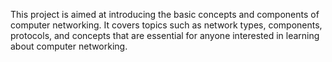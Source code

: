 This project is aimed at introducing the basic concepts and components of computer networking. It covers topics such as network types, components, protocols, and concepts that are essential for anyone interested in learning about computer networking.
